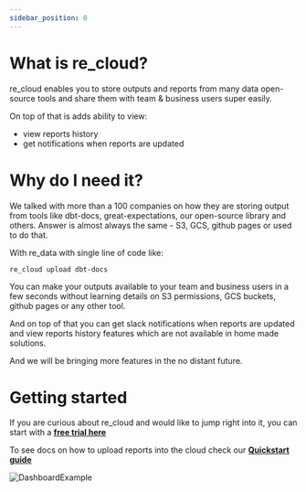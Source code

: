 ```yaml
---
sidebar_position: 0
---
```


# What is re_cloud?

re_cloud enables you to store outputs and reports from many data open-source tools and share them with team & business users super easily.

On top of that is adds ability to view:
 - view reports history
 - get notifications when reports are updated


# Why do I need it?

We talked with more than a 100 companies on how they are storing output from tools like dbt-docs, great-expectations, our open-source library and others. Answer is almost always the same - S3, GCS, github pages or used to do that.

With re_data with single line of code like:
```
re_cloud upload dbt-docs
```

You can make your outputs available to your team and business users in a few seconds without learning
details on S3 permissions, GCS buckets, github pages or any other tool.

And on top of that you can get slack notifications when reports are updated and view reports history features which are not available in home made solutions.

And we will be bringing more features in the no distant future.

# Getting started

If you are curious about re_cloud and would like to jump right into it, you can start with a **[free trial here](https://cloud.getre.io/#/register)**

To see docs on how to upload reports into the cloud check our **[Quickstart guide](/docs/re_cloud/quickstart)**

![DashboardExample](/screenshots/cloud/dashboard.png)